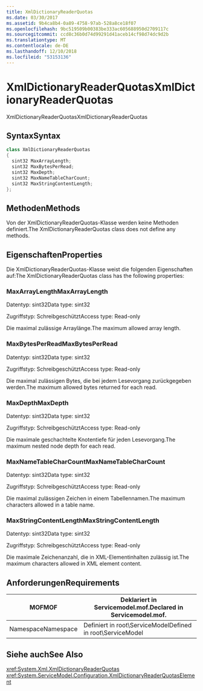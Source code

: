 ```yaml
---
title: XmlDictionaryReaderQuotas
ms.date: 03/30/2017
ms.assetid: 9b4ca8b4-0a89-4758-97ab-528a8ce18f07
ms.openlocfilehash: 9bc519509b00383be333ac605688950d2709117c
ms.sourcegitcommit: ccd8c36b0d74d99291d41aceb14cf98d74dc9d2b
ms.translationtype: MT
ms.contentlocale: de-DE
ms.lasthandoff: 12/10/2018
ms.locfileid: "53153136"
---
```

# <a name="xmldictionaryreaderquotas"></a><span data-ttu-id="6d756-102">XmlDictionaryReaderQuotas</span><span class="sxs-lookup"><span data-stu-id="6d756-102">XmlDictionaryReaderQuotas</span></span>
<span data-ttu-id="6d756-103">XmlDictionaryReaderQuotas</span><span class="sxs-lookup"><span data-stu-id="6d756-103">XmlDictionaryReaderQuotas</span></span>  
  
## <a name="syntax"></a><span data-ttu-id="6d756-104">Syntax</span><span class="sxs-lookup"><span data-stu-id="6d756-104">Syntax</span></span>  
  
```csharp
class XmlDictionaryReaderQuotas  
{  
  sint32 MaxArrayLength;  
  sint32 MaxBytesPerRead;  
  sint32 MaxDepth;  
  sint32 MaxNameTableCharCount;  
  sint32 MaxStringContentLength;  
};  
```  
  
## <a name="methods"></a><span data-ttu-id="6d756-105">Methoden</span><span class="sxs-lookup"><span data-stu-id="6d756-105">Methods</span></span>  
 <span data-ttu-id="6d756-106">Von der XmlDictionaryReaderQuotas-Klasse werden keine Methoden definiert.</span><span class="sxs-lookup"><span data-stu-id="6d756-106">The XmlDictionaryReaderQuotas class does not define any methods.</span></span>  
  
## <a name="properties"></a><span data-ttu-id="6d756-107">Eigenschaften</span><span class="sxs-lookup"><span data-stu-id="6d756-107">Properties</span></span>  
 <span data-ttu-id="6d756-108">Die XmlDictionaryReaderQuotas-Klasse weist die folgenden Eigenschaften auf:</span><span class="sxs-lookup"><span data-stu-id="6d756-108">The XmlDictionaryReaderQuotas class has the following properties:</span></span>  
  
### <a name="maxarraylength"></a><span data-ttu-id="6d756-109">MaxArrayLength</span><span class="sxs-lookup"><span data-stu-id="6d756-109">MaxArrayLength</span></span>  
 <span data-ttu-id="6d756-110">Datentyp: sint32</span><span class="sxs-lookup"><span data-stu-id="6d756-110">Data type: sint32</span></span>  
  
 <span data-ttu-id="6d756-111">Zugriffstyp: Schreibgeschützt</span><span class="sxs-lookup"><span data-stu-id="6d756-111">Access type: Read-only</span></span>  
  
 <span data-ttu-id="6d756-112">Die maximal zulässige Arraylänge.</span><span class="sxs-lookup"><span data-stu-id="6d756-112">The maximum allowed array length.</span></span>  
  
### <a name="maxbytesperread"></a><span data-ttu-id="6d756-113">MaxBytesPerRead</span><span class="sxs-lookup"><span data-stu-id="6d756-113">MaxBytesPerRead</span></span>  
 <span data-ttu-id="6d756-114">Datentyp: sint32</span><span class="sxs-lookup"><span data-stu-id="6d756-114">Data type: sint32</span></span>  
  
 <span data-ttu-id="6d756-115">Zugriffstyp: Schreibgeschützt</span><span class="sxs-lookup"><span data-stu-id="6d756-115">Access type: Read-only</span></span>  
  
 <span data-ttu-id="6d756-116">Die maximal zulässigen Bytes, die bei jedem Lesevorgang zurückgegeben werden.</span><span class="sxs-lookup"><span data-stu-id="6d756-116">The maximum allowed bytes returned for each read.</span></span>  
  
### <a name="maxdepth"></a><span data-ttu-id="6d756-117">MaxDepth</span><span class="sxs-lookup"><span data-stu-id="6d756-117">MaxDepth</span></span>  
 <span data-ttu-id="6d756-118">Datentyp: sint32</span><span class="sxs-lookup"><span data-stu-id="6d756-118">Data type: sint32</span></span>  
  
 <span data-ttu-id="6d756-119">Zugriffstyp: Schreibgeschützt</span><span class="sxs-lookup"><span data-stu-id="6d756-119">Access type: Read-only</span></span>  
  
 <span data-ttu-id="6d756-120">Die maximale geschachtelte Knotentiefe für jeden Lesevorgang.</span><span class="sxs-lookup"><span data-stu-id="6d756-120">The maximum nested node depth for each read.</span></span>  
  
### <a name="maxnametablecharcount"></a><span data-ttu-id="6d756-121">MaxNameTableCharCount</span><span class="sxs-lookup"><span data-stu-id="6d756-121">MaxNameTableCharCount</span></span>  
 <span data-ttu-id="6d756-122">Datentyp: sint32</span><span class="sxs-lookup"><span data-stu-id="6d756-122">Data type: sint32</span></span>  
  
 <span data-ttu-id="6d756-123">Zugriffstyp: Schreibgeschützt</span><span class="sxs-lookup"><span data-stu-id="6d756-123">Access type: Read-only</span></span>  
  
 <span data-ttu-id="6d756-124">Die maximal zulässigen Zeichen in einem Tabellennamen.</span><span class="sxs-lookup"><span data-stu-id="6d756-124">The maximum characters allowed in a table name.</span></span>  
  
### <a name="maxstringcontentlength"></a><span data-ttu-id="6d756-125">MaxStringContentLength</span><span class="sxs-lookup"><span data-stu-id="6d756-125">MaxStringContentLength</span></span>  
 <span data-ttu-id="6d756-126">Datentyp: sint32</span><span class="sxs-lookup"><span data-stu-id="6d756-126">Data type: sint32</span></span>  
  
 <span data-ttu-id="6d756-127">Zugriffstyp: Schreibgeschützt</span><span class="sxs-lookup"><span data-stu-id="6d756-127">Access type: Read-only</span></span>  
  
 <span data-ttu-id="6d756-128">Die maximale Zeichenanzahl, die in XML-Elementinhalten zulässig ist.</span><span class="sxs-lookup"><span data-stu-id="6d756-128">The maximum characters allowed in XML element content.</span></span>  
  
## <a name="requirements"></a><span data-ttu-id="6d756-129">Anforderungen</span><span class="sxs-lookup"><span data-stu-id="6d756-129">Requirements</span></span>  
  
|<span data-ttu-id="6d756-130">MOF</span><span class="sxs-lookup"><span data-stu-id="6d756-130">MOF</span></span>|<span data-ttu-id="6d756-131">Deklariert in Servicemodel.mof.</span><span class="sxs-lookup"><span data-stu-id="6d756-131">Declared in Servicemodel.mof.</span></span>|  
|---------|-----------------------------------|  
|<span data-ttu-id="6d756-132">Namespace</span><span class="sxs-lookup"><span data-stu-id="6d756-132">Namespace</span></span>|<span data-ttu-id="6d756-133">Definiert in root\ServiceModel</span><span class="sxs-lookup"><span data-stu-id="6d756-133">Defined in root\ServiceModel</span></span>|  
  
## <a name="see-also"></a><span data-ttu-id="6d756-134">Siehe auch</span><span class="sxs-lookup"><span data-stu-id="6d756-134">See Also</span></span>  
 <xref:System.Xml.XmlDictionaryReaderQuotas>  
 <xref:System.ServiceModel.Configuration.XmlDictionaryReaderQuotasElement>
